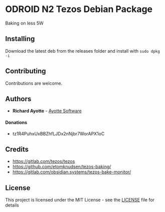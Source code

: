 # ODROID N2 Tezos Debian Package

Baking on less 5W

## Installing

Download the latest deb from the releases folder and install with `sudo dpkg -i`

## Contributing

Contributions are welcome.

## Authors

* **Richard Ayotte** - [Ayotte Software](https://ayottesoftware.com)

#### Donations

- tz1R4PuhxUxBBZhfLJDx2nNjbr7WorAPX1oC

## Credits

- https://gitlab.com/tezos/tezos
- https://github.com/etomknudsen/tezos-baking/
- https://gitlab.com/obsidian.systems/tezos-bake-monitor/

## License

This project is licensed under the MIT License - see the [LICENSE](LICENSE) file for details
